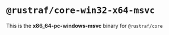 # `@rustraf/core-win32-x64-msvc`

This is the **x86_64-pc-windows-msvc** binary for `@rustraf/core`
